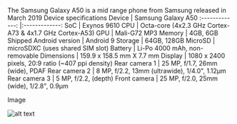 The Samsung Galaxy A50 is a mid range phone from Samsung released in March 2019
Device specifications
Device | Samsung Galaxy A50
:-------------: |:-------------:
SoC | Exynos 9610
CPU | Octa-core (4x2.3 GHz Cortex-A73 & 4x1.7 GHz Cortex-A53)
GPU | Mali-G72 MP3
Memory | 4GB, 6GB
Shipped Android version | Android 9
Storage | 64GB, 128GB
MicroSD | microSDXC (uses shared SIM slot)
Battery | Li-Po 4000 mAh, non-removable
Dimensions | 159.9 x 158.5 mm X 7.7 mm
Display | 1080 x 2400 pixels, 20:9 ratio (~407 ppi density)
Rear camera 1 | 25 MP, f/1.7, 26mm (wide), PDAF
Rear camera 2 | 8 MP, f/2.2, 13mm (ultrawide), 1/4.0", 1.12µm
Rear camera 3 | 5 MP, f/2.2, (depth)
Front camera | 25 MP, f/2.0, 25mm (wide), 1/2.8", 0.9µm

Image  
  
  
![alt text](https://fdn2.gsmarena.com/vv/bigpic/samsung-galaxy-a50-sm-a505f-ds.jpg "Samsung Galaxy A50")
